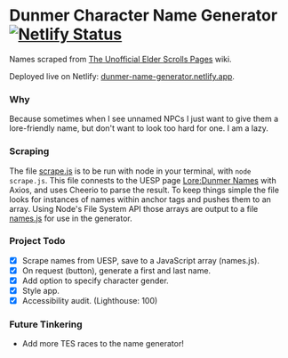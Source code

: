 # Dunmer Character Name Generator [![Netlify Status](https://api.netlify.com/api/v1/badges/1679775e-f0ec-4cef-9612-0bd7edbc735f/deploy-status)](https://app.netlify.com/sites/dunmer-name-generator/deploys)

Names scraped from [The Unofficial Elder Scrolls Pages](https://en.uesp.net/wiki/Main_Page) wiki.

Deployed live on Netlify: [dunmer-name-generator.netlify.app](https://dunmer-name-generator.netlify.app/).

### Why

Because sometimes when I see unnamed NPCs I just want to give them a lore-friendly name, but don't want to look too hard for one. I am a lazy.

### Scraping

The file [scrape.js](./scrape.js) is to be run with node in your terminal, with `node scrape.js`.
This file connests to the UESP page [Lore:Dunmer Names](https://en.uesp.net/wiki/Lore:Dunmer_Names) with Axios, and uses Cheerio to parse the result. To keep things simple the file looks for instances of names within anchor tags and pushes them to an array. Using Node's File System API those arrays are output to a file [names.js](./src/names.js) for use in the generator.

### Project Todo
- [x] Scrape names from UESP, save to a JavaScript array (names.js).
- [x] On request (button), generate a first and last name.
- [x] Add option to specify character gender.
- [x] Style app.
- [x] Accessibility audit. (Lighthouse: 100)

### Future Tinkering
- Add more TES races to the name generator!
